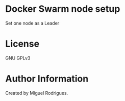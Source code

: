 # Docker Swarm node setup
Set one node as a Leader

# License

GNU GPLv3 

# Author Information

Created by Miguel Rodrigues.
